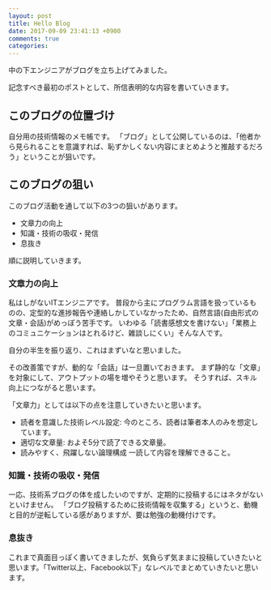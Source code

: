 ```yaml
---
layout: post
title: Hello Blog
date: 2017-09-09 23:41:13 +0900
comments: true
categories:
---
```


中の下エンジニアがブログを立ち上げてみました。

記念すべき最初のポストとして、所信表明的な内容を書いていきます。

## このブログの位置づけ
自分用の技術情報のメモ帳です。
「ブログ」として公開しているのは、「他者から見られることを意識すれば、恥ずかしくない内容にまとめようと推敲するだろう」ということが狙いです。

## このブログの狙い
このブログ活動を通して以下の3つの狙いがあります。

- 文章力の向上
- 知識・技術の吸収・発信
- 息抜き

順に説明していきます。

### 文章力の向上
私はしがないITエンジニアです。
普段から主にプログラム言語を扱っているものの、定型的な進捗報告や連絡しかしていなかったため、自然言語(自由形式の文章・会話)がめっぽう苦手です。
いわゆる「読書感想文を書けない」「業務上のコミュニケーションはとれるけど、雑談しにくい」そんな人です。

自分の半生を振り返り、これはまずいなと思いました。

その改善策ですが、動的な「会話」は一旦置いておきます。
まず静的な「文章」を対象にして、アウトプットの場を増やそうと思います。
そうすれば、スキル向上につながると思います。

「文章力」としては以下の点を注意していきたいと思います。

- 読者を意識した技術レベル設定:
今のところ、読者は筆者本人のみを想定しています。
- 適切な文章量:
およそ5分で読了できる文章量。
- 読みやすく、飛躍しない論理構成
一読して内容を理解できること。

### 知識・技術の吸収・発信
一応、技術系ブログの体を成したいのですが、定期的に投稿するにはネタがないといけません。
「ブログ投稿するために技術情報を収集する」というと、動機と目的が逆転している感がありますが、要は勉強の動機付けです。

### 息抜き
これまで真面目っぽく書いてきましたが、気負らず気ままに投稿していきたいと思います。「Twitter以上、Facebook以下」なレベルでまとめていきたいと思います。
